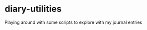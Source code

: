 diary-utilities
===============

Playing around with some scripts to explore with my journal entries
